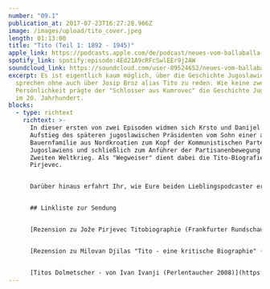 ```yaml
---
number: "09.1"
publication_at: 2017-07-23T16:27:28.966Z
image: /images/upload/tito_cover.jpeg
length: 01:13:00
title: "Tito (Teil 1: 1892 - 1945)"
apple_link: https://podcasts.apple.com/de/podcast/neues-vom-ballaballa-balkan-episode-9-1-tito-teil-1-1892-1945/id1170436903?i=1000390173694
spotify_link: spotify:episode:4Ed21A9cRFcSwlEEr9j2AW
soundcloud_link: https://soundcloud.com/user-89524652/neues-vom-ballaballa-balkan-episode-91-tito-teil-1-1892-1945
excerpt: Es ist eigentlich kaum möglich, über die Geschichte Jugoslawiens zu
  sprechen ohne auch über Josip Broz alias Tito zu reden. Wie keine zweite
  Persönlichkeit prägte der "Schlosser aus Kumrovec" die Geschichte Jugoslawiens
  im 20. Jahrhundert.
blocks:
  - type: richtext
    richtext: >-
      In dieser ersten von zwei Episoden widmen sich Krsto und Danijel dem
      Aufstieg des späteren jugoslawischen Präsidenten vom Sohn einer armen
      Bauernfamilie aus Nordkroatien zum Kopf der Kommunistischen Partei
      Jugoslawiens und schließlich zum Anführer der Partisanenbewegung im
      Zweiten Weltkrieg. Als "Wegweiser" dient dabei die Tito-Biografie von Joze
      Pirjevec.


      Darüber hinaus erfahrt Ihr, wie Eure beiden Lieblingspodcaster erstmals mit "Marschall Tito" in Berührung gekommen sind und was Krsto von der Westbalkan-Konferenz hält. Und - kaum zu glauben - es gibt Nachrichten aus Slowenien


      ## Linkliste zur Sendung


      [Rezension zu Jože Pirjevec Titobiographie (Frankfurter Rundschau)](http://www.fr.de/kultur/literatur/josip-broz-tito-biografie-wie-gemacht-fuer-gedenkmuenzen-a-318760)


      [Rezension zu Milovan Djilas "Tito - eine kritische Biographie" (FAZ, 1980) ](http://www.gbv.de/dms/faz-rez/801021_FAZ_0027_27_0004.pdf)


      [Titos Dolmetscher - von Ivan Ivanji (Perlentaucher 2008)](https://www.perlentaucher.de/buch/ivan-ivanji/titos-dolmetscher.html)
---
```

